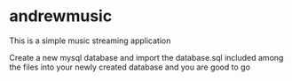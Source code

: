 # andrewmusic
This is a simple music streaming application

Create a new mysql database and import the database.sql included among the files
into your newly created database and you are good to go
